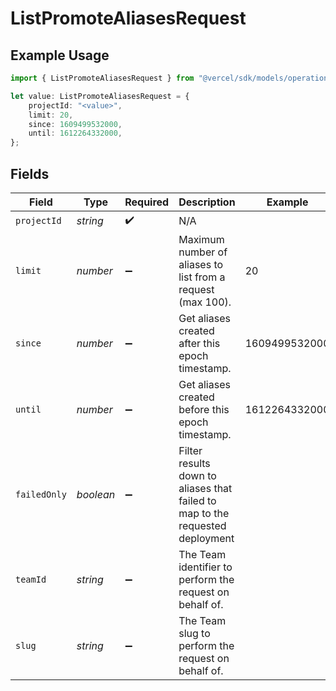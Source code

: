 # ListPromoteAliasesRequest

## Example Usage

```typescript
import { ListPromoteAliasesRequest } from "@vercel/sdk/models/operations";

let value: ListPromoteAliasesRequest = {
    projectId: "<value>",
    limit: 20,
    since: 1609499532000,
    until: 1612264332000,
};
```

## Fields

| Field                                                                         | Type                                                                          | Required                                                                      | Description                                                                   | Example                                                                       |
| ----------------------------------------------------------------------------- | ----------------------------------------------------------------------------- | ----------------------------------------------------------------------------- | ----------------------------------------------------------------------------- | ----------------------------------------------------------------------------- |
| `projectId`                                                                   | *string*                                                                      | :heavy_check_mark:                                                            | N/A                                                                           |                                                                               |
| `limit`                                                                       | *number*                                                                      | :heavy_minus_sign:                                                            | Maximum number of aliases to list from a request (max 100).                   | 20                                                                            |
| `since`                                                                       | *number*                                                                      | :heavy_minus_sign:                                                            | Get aliases created after this epoch timestamp.                               | 1609499532000                                                                 |
| `until`                                                                       | *number*                                                                      | :heavy_minus_sign:                                                            | Get aliases created before this epoch timestamp.                              | 1612264332000                                                                 |
| `failedOnly`                                                                  | *boolean*                                                                     | :heavy_minus_sign:                                                            | Filter results down to aliases that failed to map to the requested deployment |                                                                               |
| `teamId`                                                                      | *string*                                                                      | :heavy_minus_sign:                                                            | The Team identifier to perform the request on behalf of.                      |                                                                               |
| `slug`                                                                        | *string*                                                                      | :heavy_minus_sign:                                                            | The Team slug to perform the request on behalf of.                            |                                                                               |